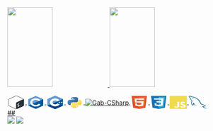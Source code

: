 <div>
  <a href="https://github.com/gabzaf">
  <img height="180em" width="45%" src="https://github-readme-stats.vercel.app/api?username=pedro1005&show_icons=true&theme=dark&include_all_commits=true&count_private=true"/>
  <img height="180em" width="45%" src="https://github-readme-stats.vercel.app/api/top-langs/?username=pedro1005&layout=compact&langs_count=16&theme=dark"/>
</div>
<div style="display: inline_block"><br>
  <img align="center" alt="Gab-Shell" height="30" width="40" src="https://raw.githubusercontent.com/devicons/devicon/master/icons/bash/bash-original.svg">
  <img align="center" alt="Gab-C" height="30" width="40" src="https://raw.githubusercontent.com/devicons/devicon/master/icons/c/c-original.svg">
  <img align="center" alt="Gab-Cpp" height="30" width="40" src="https://raw.githubusercontent.com/devicons/devicon/master/icons/cplusplus/cplusplus-original.svg">
  <img align="center" alt="Gab-Python" height="30" width="40" src="https://raw.githubusercontent.com/devicons/devicon/master/icons/python/python-original.svg">
  <img align="center" alt="Gab-CSharp" height="30" width="40" src="https://icongr.am/devicon/csharp-original.svg?size=128&color=currentColor">
  <img align="center" alt="Gab-HTML" height="30" width="40" src="https://raw.githubusercontent.com/devicons/devicon/master/icons/html5/html5-original.svg">
  <img align="center" alt="Gab-CSS" height="30" width="40" src="https://raw.githubusercontent.com/devicons/devicon/master/icons/css3/css3-original.svg">
  <img align="center" alt="Gab-JS" height="30" width="40" src="https://raw.githubusercontent.com/devicons/devicon/master/icons/javascript/javascript-plain.svg">
  <img align="center" alt="Gab-SQL" height="30" width="40" src="https://raw.githubusercontent.com/devicons/devicon/master/icons/mysql/mysql-original.svg">
</div>
##
<div>
  <a href="" target="_blank"><img src="https://img.shields.io/badge/-Linkedin-%230077B5?style=for-the-badge&logo=linkedin&logoColor=white" target="_blank"></a>
  <a href="mailto:ipedroi@hotmail.com"><img src="https://img.shields.io/badge/Gmail-D14836?style=for-the-badge&logo=gmail&logoColor=white"></a>
</div>
<!---
gabzaf/gabzaf is a :sparkles: special :sparkles: repository because its `README.md` (this file) appears on your GitHub profile.
You can click the Preview link to take a look at your changes.
--->
